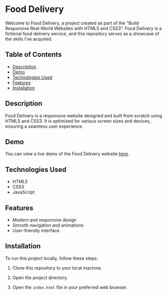 # Food Delivery

Welcome to Food Delivery, a project created as part of the "Build Responsive Real-World Websites with HTML5 and CSS3". Food Delivery is a fictional food delivery service, and this repository serves as a showcase of the skills I've acquired.

## Table of Contents

- [Description](#description)
- [Demo](#demo)
- [Technologies Used](#technologies-used)
- [Features](#features)
- [Installation](#installation)

## Description

Food Delivery is a responsive website designed and built from scratch using HTML5 and CSS3. It is optimized for various screen sizes and devices, ensuring a seamless user experience.

## Demo

You can view a live demo of the Food Delivery website [here](https://mohdumair8896.github.io/Healthy_Food/).

## Technologies Used

- HTML5
- CSS3
- JavaScript

## Features

- Modern and responsive design
- Smooth navigation and animations
- User-friendly interface

## Installation

To run this project locally, follow these steps:

1. Clone this repository to your local machine.

2. Open the project directory.

3. Open the `index.html` file in your preferred web browser.
